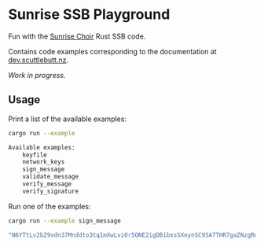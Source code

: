 # Sunrise SSB Playground

Fun with the [Sunrise Choir](https://github.com/sunrise-choir) Rust SSB code.

Contains code examples corresponding to the documentation at [dev.scuttlebutt.nz](https://dev.scuttlebutt.nz/#/rust/sunrise-choir).

_Work in progress._

## Usage

Print a list of the available examples:

```bash
cargo run --example

Available examples:
    keyfile
    network_keys
    sign_message
    validate_message
    verify_message
    verify_signature
```

Run one of the examples:

```bash
cargo run --example sign_message

"N6YTtLv2bZ9vdn37Mnddto3tq1mXwLviOr5ONE2igDBibxsSXeynSC9SA7THR7gaZNzgRdZd5rIEul53qOc2CA=="
```
